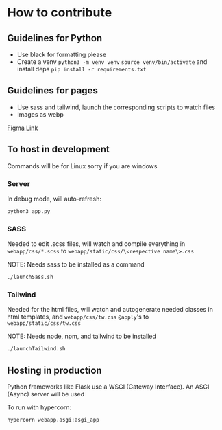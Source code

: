 # How to contribute

## Guidelines for Python

* Use black for formatting please
* Create a venv `python3 -m venv venv` `source venv/bin/activate` and install deps `pip install -r requirements.txt`

## Guidelines for pages

* Use sass and tailwind, launch the corresponding scripts to watch files
* Images as webp

[Figma Link](https://www.figma.com/design/zmH7BDM1CIoqbfE5FyP3o3/Main-Page?node-id=0-1&t=l5gFmo4JciSH0Vq8-0)

## To host in development

Commands will be for Linux sorry if you are windows

### Server

In debug mode, will auto-refresh:

```bash
python3 app.py
```

### SASS

Needed to edit .scss files, will watch and compile everything in `webapp/css/*.scss` to `webapp/static/css/\<respective name\>.css`

NOTE: Needs sass to be installed as a command

```bash
./launchSass.sh
```

### Tailwind

Needed for the html files, will watch and autogenerate needed classes in html templates, and `webapp/css/tw.css` `@apply`'s to `webapp/static/css/tw.css`

NOTE: Needs node, npm, and tailwind to be installed

```bash
./launchTailwind.sh
```

## Hosting in production

Python frameworks like Flask use a WSGI (Gateway Interface). An ASGI (Async) server will be used

To run with hypercorn:

```bash
hypercorn webapp.asgi:asgi_app
```
